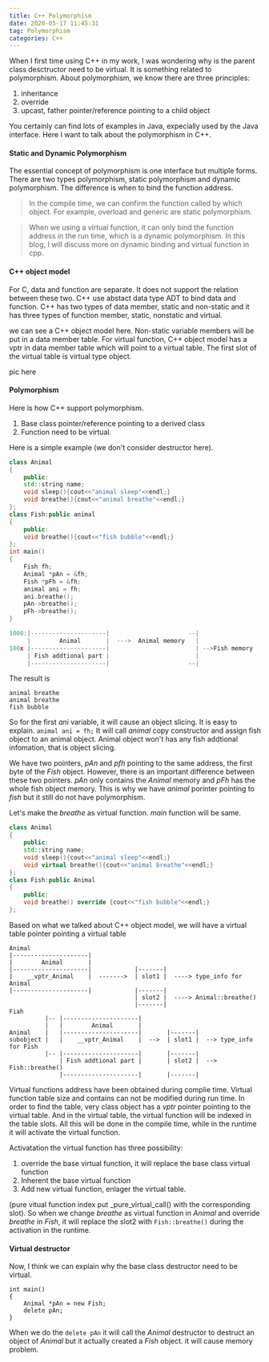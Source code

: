 ```yaml
---
title: C++ Polymorphism
date: 2020-05-17 11:45:31
tag: Polymorphism
categories: C++
---
```

When I first time using C++ in my work, I was wondering why is the parent class desctructor need to be virtual. It is something related to polymorphism. About polymorphism, we know there are three principles:
1. inheritance
2. override
3. upcast, father pointer/reference pointing to a child object

You certainly can find lots of examples in Java, expecially used by the Java interface. Here I want to talk about the polymorphism in C++.

#### Static and Dynamic Polymorphism

The essential concept of polymorphism is one interface but multiple forms. There are two types polymorphism, static polymorphism and dynamic polymorphism. The difference is when to bind the function address.

>In the compile time, we can confirm the function called by which object. For example, overload and generic are static polymorphism. 

>When we using a virtual function, it can only bind the function address in the run time, which is a dynamic polymorphism. In this blog, I will discuss more on dynamic binding and virtual function in cpp.

#### C++ object model
For C, data and function are separate. It does not support the relation between these two. C++ use abstact data type ADT to bind data and function. C++ has two types of data member, static and non-static and it has three types of function member, static, nonstatic and virtual.

we can see a C++ object model here. Non-static variable members will be put in a data member table. For virtual function, C++ object model has a vptr in data member table which will point to a virtual table. The first slot of the virtual table is virtual type object. 

pic here

#### Polymorphism
Here is how C++ support polymorphism.
1. Base class pointer/reference pointing to a derived class
2. Function need to be virtual.

Here is a simple example (we don't consider destructor here).
```c++
class Animal
{
    public:
    std::string name;
    void sleep(){cout<<"animal sleep"<<endl;}
    void breathe(){cout<<"animal breathe"<<endl;}
};
class Fish:public animal
{
    public:
    void breathe(){cout<<"fish bubble"<<endl;}
};
int main()
{
    Fish fh;
    Animal *pAn = &fh;
    Fish *pFh = &fh;
    animal ani = fh;
    ani.breathe();
    pAn->breathe();
    pFh->breathe();
}

1000:|---------------------|                      --|
     |        Animal       |  --->  Animal memory   |
100x |---------------------|                        | -->Fish memory
     | Fish addtional part |                        |
     |---------------------|                      --|
```
The result is
```
animal breathe
animal breathe
fish bubble
```
So for the first _ani_ variable, it will cause an object slicing. It is easy to explain. `animal ani = fh;` It will call _animal_ copy constructor and assign fish object to an animal object. Animal object won't has any fish addtional infomation, that is object slicing.

We have two pointers, _pAn_ and _pfh_ pointing to the same address, the first byte of the _Fish_ object. However, there is an important difference between these two pointers. _pAn_ only contains the _Animal_ memory and _pFh_ has the whole fish object memory. This is why we have _animal_ porinter pointing to _fish_ but it still do not have polymorphism.

Let's make the _breathe_ as virtual function. _main_ function will be same.
```c++
class Animal
{
    public:
    std::string name;
    void sleep(){cout<<"animal sleep"<<endl;}
    void virtual breathe(){cout<<"animal breathe"<<endl;}
};
class Fish:public Animal
{
    public:
    void breathe() override {cout<<"fish bubble"<<endl;}
};
```
Based on what we talked about C++ object model, we will have a virtual table pointer pointing a virtual table
```
Animal
|---------------------|
|        Animal       |
|---------------------|            |-------|
|    __vptr_Animal    |  ------->  | slot1 |  ----> type_info for Animal
|---------------------|            |-------|
                                   | slot2 |  ----> Animal::breathe()
                                   |-------|
Fiah
          |-- |---------------------|
          |   |        Animal       |
Animal    |   |---------------------|       |-------|
subobject |   |    __vptr_Animal    |  -->  | slot1 |  --> type_info for Fish
          |-- |---------------------|       |-------|
              | Fish addtional part |       | slot2 |  --> Fish::breathe()
              |---------------------|       |-------|
```
Virtual functions address have been obtained during complie time. Virtual function table size and contains can not be modified during run time. In order to find the table, very class object has a _vptr_ pointer pointing to the virtual table. And in the virtual table, the virtual function will be indexed in the table slots. All this will be done in the compile time, while in the runtime it will activate the virtual function.

Activatation the virtual function has three possibility:
1. override the base virtual function, it will replace the base class virtual function
2. Inherent the base virtual function
3. Add new virtual function, enlager the virtual table.

(pure vitual function index put _pure_virtual_call() with the corresponding slot).
So when we change _breathe_ as virtual function in _Animal_ and override _breathe_ in _Fish_, it will replace the slot2 with `Fish::breathe()` during the activation in the runtime.

#### Virtual destructor
Now, I think we can explain why the base class destructor need to be virtual. 
```
int main()
{
    Animal *pAn = new Fish;
    delete pAn;
}
```
When we do the `delete pAn` it will call the _Animal_ destructor to destruct an object of _Animal_ but it actually created a _Fish_ object. it will cause memory problem.
